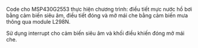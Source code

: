 Code cho MSP430G2553 thực hiện chương trình: điều tiết mực nước hồ bơi bằng cảm biến siêu âm,
điều tiết đóng và mở mái che bằng cảm biến mưa thông qua module L298N.

Sử dụng interrupt cho cảm biến siêu âm và khối điều khiến đóng mở mái che.
